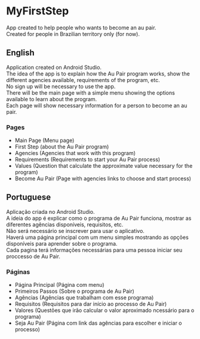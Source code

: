 # MyFirstStep
App created to help people who wants to become an au pair.<br/>
Created for people in Brazilian territory only (for now).

## English

Application created on Android Studio. <br/>
The idea of the app is to explain how the Au Pair program works, show the different agencies available, requirements of the program, etc. <br/>
No sign up will be necessary to use the app. <br/>
There will be the main page with a simple menu showing the options available to learn about the program. <br/>
Each page will show necessary information for a person to become an au pair.

### Pages

- Main Page (Menu page)<br>
- First Step (about the Au Pair program)<br/>
- Agencies (Agencies that work with this program)<br/>
- Requirements (Requirements to start your Au Pair process)<br/>
- Values (Question that calculate the approximate value necessary for the program)<br/>
- Become Au Pair (Page with agencies links to choose and start process)

## Portuguese

Aplicação criada no Android Studio. <br/>
A ideia do app é explicar como o programa de Au Pair funciona, mostrar as diferentes agências disponíveis, requisitos, etc. <br/>
Não será necessário se inscrever para usar o aplicativo. <br/>
Haverá uma página principal com um menu simples mostrando as opções disponíveis para aprender sobre o programa. <br/>
Cada pagina terá informações necessárias para uma pessoa iniciar seu proccesso de Au Pair.

### Páginas

- Página Principal (Página com menu)<br/>
- Primeiros Passos (Sobre o programa de Au Pair)<br/>
- Agências (Agências que trabalham com esse programa)<br/>
- Requisitos (Requisitos para dar início ao processo de Au Pair)<br/>
- Valores (Questões que irão calcular o valor aproximado ncessário para o programa)<br/>
- Seja Au Pair (Página com link das agências para escolher e iniciar o processo)
